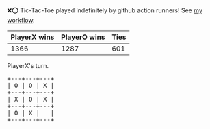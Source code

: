 :x::o: Tic-Tac-Toe played indefinitely by github action runners! See [my workflow](.github/workflows/play.yaml).

|PlayerX wins|PlayerO wins|Ties|
|-|-|-|
|1366|1287|601|

PlayerX's turn.

<pre>
+---+---+---+
| O | O | X |
+---+---+---+
| X | O | X |
+---+---+---+
| O | X |   |
+---+---+---+
</pre>